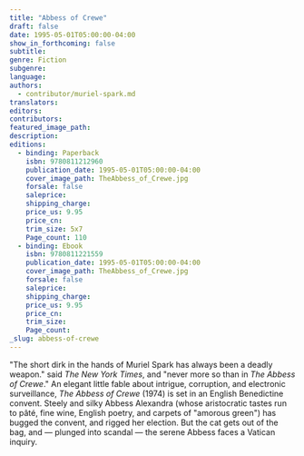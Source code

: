 ```yaml
---
title: "Abbess of Crewe"
draft: false
date: 1995-05-01T05:00:00-04:00
show_in_forthcoming: false
subtitle:
genre: Fiction
subgenre:
language:
authors:
  - contributor/muriel-spark.md
translators:
editors:
contributors:
featured_image_path:
description:
editions:
  - binding: Paperback
    isbn: 9780811212960
    publication_date: 1995-05-01T05:00:00-04:00
    cover_image_path: TheAbbess_of_Crewe.jpg
    forsale: false
    saleprice:
    shipping_charge:
    price_us: 9.95
    price_cn:
    trim_size: 5x7
    Page_count: 110
  - binding: Ebook
    isbn: 9780811221559
    publication_date: 1995-05-01T05:00:00-04:00
    cover_image_path: TheAbbess_of_Crewe.jpg
    forsale: false
    saleprice:
    shipping_charge:
    price_us: 9.95
    price_cn:
    trim_size:
    Page_count:
_slug: abbess-of-crewe
---
```


"The short dirk in the hands of Muriel Spark has always been a deadly weapon." said _The New York Times_, and "never more so than in _The Abbess of Crewe_." An elegant little fable about intrigue, corruption, and electronic surveillance, _The Abbess of Crewe_ (1974) is set in an English Benedictine convent. Steely and silky Abbess Alexandra (whose aristocratic tastes run to pâté, fine wine, English poetry, and carpets of "amorous green") has bugged the convent, and rigged her election. But the cat gets out of the bag, and — plunged into scandal — the serene Abbess faces a Vatican inquiry.

